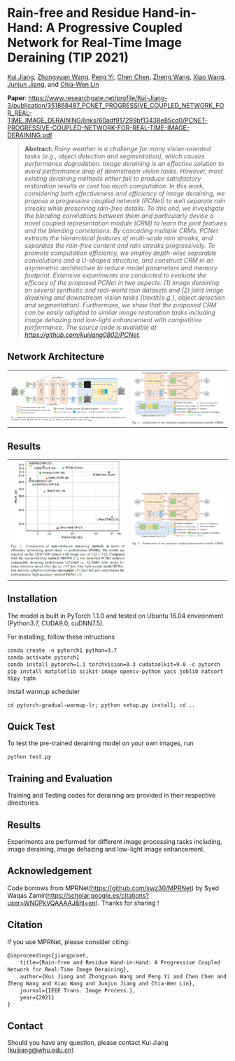 # Rain-free and Residue Hand-in-Hand: A Progressive Coupled Network for Real-Time Image Deraining (TIP 2021)

[Kui Jiang](https://scholar.google.com/citations?user=AbOLE9QAAAAJ&hl), [Zhongyuan Wang](https://dblp.org/pid/84/6394.html), [Peng Yi](https://dblp.org/pid/98/1202.html), [Chen Chen](https://scholar.google.com/citations?user=TuEwcZ0AAAAJ&hl=zh-CN), [Zheng Wang](https://scholar.google.com/citations?user=-WHTbpUAAAAJ&hl=zh-CN), [Xiao Wang](https://dblp.org/pid/49/67.html), [Junjun Jiang](https://scholar.google.com/citations?user=WNH2_rgAAAAJ&hl=zh-CN), and [Chia-Wen Lin](https://scholar.google.com/citations?user=fXN3dl0AAAAJ&hl=zh-CN)

**Paper**: https://www.researchgate.net/profile/Kui-Jiang-3/publication/351868487_PCNET_PROGRESSIVE_COUPLED_NETWORK_FOR_REAL-TIME_IMAGE_DERAINING/links/60adf917299bf13438e85cd0/PCNET-PROGRESSIVE-COUPLED-NETWORK-FOR-REAL-TIME-IMAGE-DERAINING.pdf



> **Abstract:** *Rainy weather is a challenge for many vision-oriented tasks (e.g., object detection and segmentation), which causes performance degradation. Image deraining is an effective solution to avoid performance drop of downstream vision tasks. However, most existing deraining methods either fail to produce satisfactory restoration results or cost too much computation. In this work, considering both effectiveness and efficiency of image deraining,  we propose a progressive coupled network (PCNet) to well separate rain streaks  while preserving rain-free details. To this end, we investigate the blending correlations between them and particularly devise a novel coupled representation module (CRM) to learn the joint features and the blending correlations. By cascading multiple CRMs, PCNet extracts the hierarchical features of multi-scale rain streaks, and separates the rain-free content and rain streaks progressively. To promote computation efficiency, we employ depth-wise separable convolutions and a U-shaped structure, and construct CRM in an asymmetric architecture to reduce model parameters and memory footprint. Extensive experiments are conducted to evaluate the efficacy  of the proposed PCNet in two aspects: (1) image deraining on several synthetic and real-world rain datasets and (2) joint image deraining and downstream vision tasks (\textit{e.g.}, object detection and segmentation). Furthermore, we show that the proposed CRM can be easily adopted to similar image restoration tasks including image dehazing and low-light enhancement with competitive performance. The source code is available at https://github.com/kuijiang0802/PCNet.* 

## Network Architecture
<table>
  <tr>
    <td> <img src = "img/PCNet.png" width="500"> </td>
    <td> <img src = "img/CRM.png" width="400"> </td>
  </tr>
</table>

## Results
<table>
  <tr>
    <td> <img src = "img/result1.png" width="500"> </td>
    <td> <img src = "img/result2.png" width="400"> </td>
  </tr>
</table>

## Installation
The model is built in PyTorch 1.1.0 and tested on Ubuntu 16.04 environment (Python3.7, CUDA9.0, cuDNN7.5).

For installing, follow these intructions
```
conda create -n pytorch1 python=3.7
conda activate pytorch1
conda install pytorch=1.1 torchvision=0.3 cudatoolkit=9.0 -c pytorch
pip install matplotlib scikit-image opencv-python yacs joblib natsort h5py tqdm
```

Install warmup scheduler

```
cd pytorch-gradual-warmup-lr; python setup.py install; cd ..
```

## Quick Test

To test the pre-trained deraining model on your own images, run 
```
python test.py  
```

## Training and Evaluation

Training and Testing codes for deraining are provided in their respective directories.

## Results
Experiments are performed for different image processing tasks including, image deraining, image dehazing and low-light image enhancement.

## Acknowledgement
Code borrows from MPRNet(https://github.com/swz30/MPRNet) by Syed Waqas Zamir(https://scholar.google.es/citations?user=WNGPkVQAAAAJ&hl=en). Thanks for sharing !

## Citation
If you use MPRNet, please consider citing:

    @inproceedings{jiangpcnet,
        title={Rain-free and Residue Hand-in-Hand: A Progressive Coupled Network for Real-Time Image Deraining},
        author={Kui Jiang and Zhongyuan Wang and Peng Yi and Chen Chen and Zheng Wang and Xiao Wang and Junjun Jiang and Chia-Wen Lin},
        journal={IEEE Trans. Image Process.}, 
        year={2021}
    }

## Contact
Should you have any question, please contact Kui Jiang (kuijiang@whu.edu.cn)
